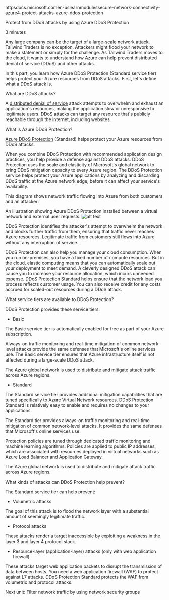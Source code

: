 httpsdocs.microsoft.comen-uslearnmodulessecure-network-connectivity-azure4-protect-attacks-azure-ddos-protection

Protect from DDoS attacks by using Azure DDoS Protection

3 minutes

Any large company can be the target of a large-scale network attack. Tailwind Traders is no exception. Attackers might flood your network to make a statement or simply for the challenge. As Tailwind Traders moves to the cloud, it wants to understand how Azure can help prevent distributed denial of service (DDoS) and other attacks.

In this part, you learn how Azure DDoS Protection (Standard service tier) helps protect your Azure resources from DDoS attacks. First, let's define what a DDoS attack is.

What are DDoS attacks?

A [distributed denial of service](https://azure.microsoft.com/services/ddos-protection) attack attempts to overwhelm and exhaust an application's resources, making the application slow or unresponsive to legitimate users. DDoS attacks can target any resource that's publicly reachable through the internet, including websites.

What is Azure DDoS Protection?

[Azure DDoS Protection](https://azure.microsoft.com/services/ddos-protection/) (Standard) helps protect your Azure resources from DDoS attacks.

When you combine DDoS Protection with recommended application design practices, you help provide a defense against DDoS attacks. DDoS Protection uses the scale and elasticity of Microsoft's global network to bring DDoS mitigation capacity to every Azure region. The DDoS Protection service helps protect your Azure applications by analyzing and discarding DDoS traffic at the Azure network edge, before it can affect your service's availability.

This diagram shows network traffic flowing into Azure from both customers and an attacker:

An illustration showing Azure DDoS Protection installed between a virtual network and external user requests.
![alt text](https://docs.microsoft.com/en-us/learn/azure-fundamentals/secure-network-connectivity-azure/media/4-distributed-denial-service.png)

DDoS Protection identifies the attacker's attempt to overwhelm the network and blocks further traffic from them, ensuring that traffic never reaches Azure resources. Legitimate traffic from customers still flows into Azure without any interruption of service.

DDoS Protection can also help you manage your cloud consumption. When you run on-premises, you have a fixed number of compute resources. But in the cloud, elastic computing means that you can automatically scale out your deployment to meet demand. A cleverly designed DDoS attack can cause you to increase your resource allocation, which incurs unneeded expense. DDoS Protection Standard helps ensure that the network load you process reflects customer usage. You can also receive credit for any costs accrued for scaled-out resources during a DDoS attack.


What service tiers are available to DDoS Protection?

DDoS Protection provides these service tiers:
* Basic

The Basic service tier is automatically enabled for free as part of your Azure subscription.

Always-on traffic monitoring and real-time mitigation of common network-level attacks provide the same defenses that Microsoft's online services use. The Basic service tier ensures that Azure infrastructure itself is not affected during a large-scale DDoS attack.

The Azure global network is used to distribute and mitigate attack traffic across Azure regions.


* Standard

The Standard service tier provides additional mitigation capabilities that are tuned specifically to Azure Virtual Network resources. DDoS Protection Standard is relatively easy to enable and requires no changes to your applications.

The Standard tier provides always-on traffic monitoring and real-time mitigation of common network-level attacks. It provides the same defenses that Microsoft's online services use.

Protection policies are tuned through dedicated traffic monitoring and machine learning algorithms. Policies are applied to public IP addresses, which are associated with resources deployed in virtual networks such as Azure Load Balancer and Application Gateway.

The Azure global network is used to distribute and mitigate attack traffic across Azure regions.


What kinds of attacks can DDoS Protection help prevent?

The Standard service tier can help prevent:
* Volumetric attacks

The goal of this attack is to flood the network layer with a substantial amount of seemingly legitimate traffic.

* Protocol attacks

These attacks render a target inaccessible by exploiting a weakness in the layer 3 and layer 4 protocol stack.

* Resource-layer (application-layer) attacks (only with web application firewall)

These attacks target web application packets to disrupt the transmission of data between hosts. You need a web application firewall (WAF) to protect against L7 attacks. DDoS Protection Standard protects the WAF from volumetric and protocol attacks.


Next unit: Filter network traffic by using network security groups

